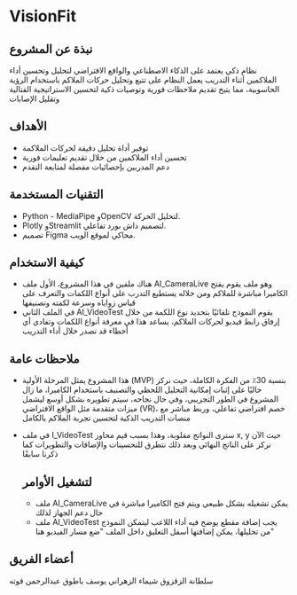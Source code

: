 # VisionFit

## نبذة عن المشروع
نظام ذكي يعتمد على الذكاء الاصطناعي والواقع الافتراضي لتحليل وتحسين أداء الملاكمين أثناء التدريب​
يعمل النظام على تتبع وتحليل حركات الملاكم باستخدام الرؤية الحاسوبية، مما يتيح تقديم ملاحظات فورية وتوصيات ذكية لتحسين الاستراتيجية القتالية وتقليل الإصابات

## الأهداف
- توفير أداة تحليل دقيقة لحركات الملاكمة
- تحسين أداء الملاكمين من خلال تقديم تعليمات فورية
- دعم المدربين بإحصائيات مفصلة لمتابعة التقدم

## التقنيات المستخدمة
- Python - MediaPipe وOpenCV لتحليل الحركة.
- Plotly وStreamlit لتصميم داش بورد تفاعلي.
- تصميم Figma محاكي لموقع الويب.

## كيفية الاستخدام
- هناك ملفين في هذا المشروع، الأول ملف AI_CameraLive وهو ملف يقوم بفتح الكاميرا مباشرة للملاكم ومن خلاله يستطيع التدرب على أنواع اللكمات والتعرف على قياس زواياه وسرعة لكمته وتصنيفها
- في الملف الثاني AI_VideoTest يقوم النموذج تلقائيًا بتحديد نوع اللكمة من خلال إرفاق رابط فيديو لحركات الملاكم، يساعد هذا في معرفة أنواع اللكمات وتفادي أي أخطاء قد تصدر خلال أداء التدريب

## ملاحظات عامة
- هذا المشروع يمثل المرحلة الأولية (MVP) بنسبة 30٪ من الفكرة الكاملة، حيث نركز حاليًا على إثبات إمكانية التحليل اللحظي والتصنيف باستخدام الكاميرا، ما زال المشروع في الطور التجريبي، وفي حال نجاحه، سيتم تطويره بشكل أوسع ليشمل ميزات متقدمة مثل الواقع الافتراضي (VR)، خصم افتراضي تفاعلي، وربط مباشر مع منصات التدريب الذكية لتحسين تجربة الملاكم بالكامل
- في ملف I_VideoTest سترى النواتج مقلوبة، وهذا بسبب قيم محاور x, y حيث الآن نركز على الناتج النهائي وبعد ذلك نتطرق للتحسينات والإضافات والتطويرات كما ذكرنا سابقًا

  ## لتشغيل الأوامر
  - ملف AI_CameraLive يمكن تشغيله بشكل طبيعي ويتم فتح الكاميرا مباشرة في حال دعم الجهاز لذلك
  - ملف AI_VideoTest يجب إضافة مقطع يوضح فيه أداء اللاعب ليتمكن النموذج من تحليلها، يمكن إضافتها أسفل التعليق داخل الملف "ضع مسار الفيديو هنا"



## أعضاء الفريق
سلطانة الزقزوق
شيماء الزهراني
يوسف باطوق
عبدالرحمن قوته
